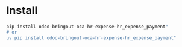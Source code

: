 # Install

```bash
pip install odoo-bringout-oca-hr-expense-hr_expense_payment"
# or
uv pip install odoo-bringout-oca-hr-expense-hr_expense_payment"
```
